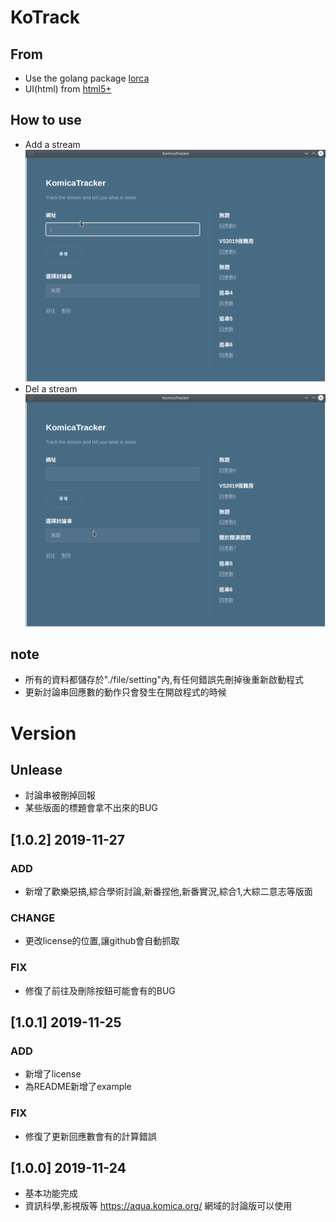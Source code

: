 # KoTrack 

## From
- Use the golang package [lorca](https://github.com/zserge/lorca)
- UI(html) from [html5+](https://html5up.net)

## How to use 
- Add a stream
![](./example/add.gif)
- Del a stream
![](./example/del.gif)

## note
- 所有的資料都儲存於"./file/setting"內,有任何錯誤先刪掉後重新啟動程式
- 更新討論串回應數的動作只會發生在開啟程式的時候

# Version
## Unlease
- 討論串被刪掉回報
- 某些版面的標題會拿不出來的BUG
## [1.0.2] 2019-11-27
### ADD 
- 新增了歡樂惡搞,綜合學術討論,新番捏他,新番實況,綜合1,大綜二意志等版面
### CHANGE
- 更改license的位置,讓github會自動抓取
### FIX
- 修復了前往及刪除按鈕可能會有的BUG
## [1.0.1] 2019-11-25
### ADD 
- 新增了license
- 為README新增了example
### FIX
- 修復了更新回應數會有的計算錯誤
## [1.0.0] 2019-11-24
- 基本功能完成
- 資訊科學,影視版等 https://aqua.komica.org/ 網域的討論版可以使用